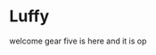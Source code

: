 # Luffy
welcome
gear five is here and it is op 
 
 
     
  
            
                                
                                              
                                                            
                                                                           
                                               
                                         
                            
              
      
 
